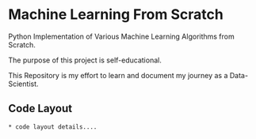 # Machine Learning From Scratch
Python Implementation of Various Machine Learning Algorithms from Scratch.

The purpose of this project is self-educational.

This Repository is my effort to learn and document my journey as a Data-Scientist.

## Code Layout
    * code layout details....

